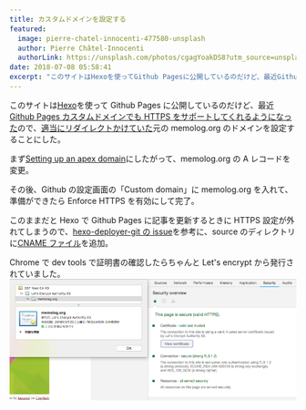 ```yaml
---
title: カスタムドメインを設定する
featured:
  image: pierre-chatel-innocenti-477580-unsplash
  author: Pierre Châtel-Innocenti
  authorLink: https://unsplash.com/photos/cgagYoakDS8?utm_source=unsplash&utm_medium=referral&utm_content=creditCopyText
date: 2018-07-08 05:58:41
excerpt: "このサイトはHexoを使ってGithub Pagesに公開しているのだけど、最近Github PagesカスタムドメインでもHTTPSをサポートしてくれるようになったので、適当にリダイレクトかけていた元の memolog.org のドメインを設定することにした。"
---
```


このサイトは[Hexo](https://hexo.io/)を使って Github Pages に公開しているのだけど、最近[Github Pages カスタムドメインでも HTTPS をサポートしてくれるようになった](https://blog.github.com/2018-05-01-github-pages-custom-domains-https/)ので、[適当にリダイレクトかけていた](../../2018/redirect-to-my-old-blog/)元の memolog.org のドメインを設定することにした。

まず[Setting up an apex domain](https://help.github.com/articles/setting-up-an-apex-domain/)にしたがって、memolog.org の A レコードを変更。

その後、Github の設定画面の「Custom domain」に memolog.org を入れて、準備ができたら Enforce HTTPS を有効にして完了。

このままだと Hexo で Github Pages に記事を更新するときに HTTPS 設定が外れてしまうので、[hexo-deployer-git の issue](https://github.com/hexojs/hexo-deployer-git/issues/87)を参考に、source のディレクトリに[CNAME ファイル](https://github.com/memolog/blog/blob/master/source/CNAME)を追加。

Chrome で dev tools で証明書の確認したらちゃんと Let's encrypt から発行されていました。
![](/assets/images/certification-memolog.png)
